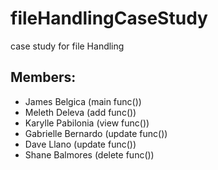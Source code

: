 # fileHandlingCaseStudy
case study for file Handling

## Members:
- James Belgica (main func())
- Meleth Deleva (add func())
- Karylle Pabilonia (view func())
- Gabrielle Bernardo (update func())
- Dave Llano (update func())
- Shane Balmores (delete func()) 
